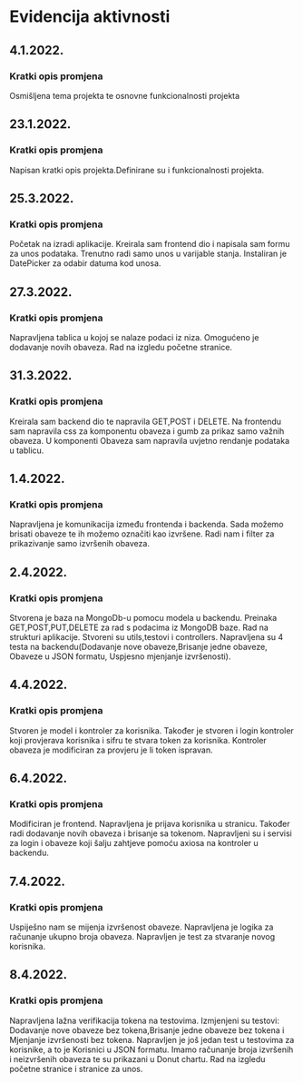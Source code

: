 # Evidencija aktivnosti

## 4.1.2022.
### Kratki opis promjena
Osmišljena tema projekta te osnovne funkcionalnosti projekta

## 23.1.2022.
### Kratki opis promjena
Napisan kratki opis projekta.Definirane su i funkcionalnosti projekta.

## 25.3.2022.
### Kratki opis promjena
Početak na izradi aplikacije. Kreirala sam frontend dio i napisala sam formu za unos podataka. Trenutno radi samo unos u varijable stanja. Instaliran je DatePicker za odabir datuma kod unosa.  

## 27.3.2022.
### Kratki opis promjena
Napravljena tablica u kojoj se nalaze podaci iz niza. Omogućeno je dodavanje novih obaveza. Rad na izgledu početne stranice.  

## 31.3.2022.
### Kratki opis promjena
Kreirala sam backend dio te napravila GET,POST i DELETE. Na frontendu sam napravila css za komponentu obaveza i gumb za prikaz samo važnih obaveza. U komponenti Obaveza sam napravila uvjetno rendanje podataka u tablicu.

## 1.4.2022.
### Kratki opis promjena
Napravljena je komunikacija između frontenda i backenda. Sada možemo brisati obaveze te ih možemo označiti kao izvršene. Radi nam i filter za prikazivanje samo izvršenih obaveza. 

## 2.4.2022.
### Kratki opis promjena
Stvorena je baza na MongoDb-u pomocu modela u backendu. Preinaka GET,POST,PUT,DELETE za rad s podacima iz MongoDB baze. Rad na strukturi aplikacije. Stvoreni su utils,testovi i controllers. Napravljena su 4 testa na backendu(Dodavanje nove obaveze,Brisanje jedne obaveze, Obaveze u JSON formatu, Uspjesno mjenjanje izvršenosti). 

## 4.4.2022.
### Kratki opis promjena
Stvoren je model i kontroler za korisnika. Također je stvoren i login kontroler koji provjerava korisnika i sifru te stvara token za korisnika. Kontroler obaveza je modificiran za provjeru je li token ispravan. 


## 6.4.2022.
### Kratki opis promjena
Modificiran je frontend. Napravljena je prijava korisnika u stranicu. Također radi dodavanje novih obaveza i brisanje sa tokenom. Napravljeni su i servisi za login i obaveze koji šalju zahtjeve pomoću axiosa na kontroler u backendu. 

## 7.4.2022.
### Kratki opis promjena
Uspiješno nam se mijenja izvršenost obaveze. Napravljena je logika za računanje ukupno broja obaveza. Napravljen je test za stvaranje novog korisnika. 

## 8.4.2022.
### Kratki opis promjena
Napravljena lažna verifikacija tokena na testovima. Izmjenjeni su testovi: Dodavanje nove obaveze bez tokena,Brisanje jedne obaveze bez tokena i Mjenjanje izvršenosti bez tokena. Napravljen je još jedan test u testovima za korisnike, a to je Korisnici u JSON formatu. Imamo računanje broja izvršenih i neizvršenih obaveza te su prikazani u Donut chartu. Rad na izgledu početne stranice i stranice za unos. 